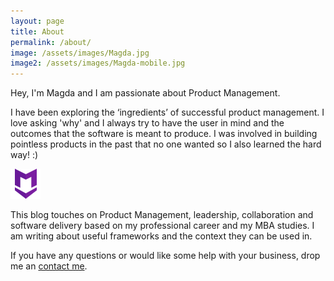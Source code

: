 ```yaml
---
layout: page
title: About
permalink: /about/
image: /assets/images/Magda.jpg
image2: /assets/images/Magda-mobile.jpg
---
```


Hey, I'm Magda and I am passionate about Product Management.

I have been exploring the ‘ingredients’ of successful product management. I love asking 'why' and I always try to have the user in mind and the outcomes that the software is meant to produce. 
I was involved in building pointless products in the past that no one wanted so I also learned the hard way! :) 
 
 ![alt text](https://github.com/adam-p/markdown-here/raw/master/src/common/images/icon48.png "Logo Title Text 1")

This blog touches on Product Management, leadership, collaboration and software delivery based on my professional career and my MBA studies. I am writing about useful frameworks and the context they can be used in.

If you have any questions or would like some help with your business, drop me an [contact me](mailto:magdalena2019@gmail.com).

